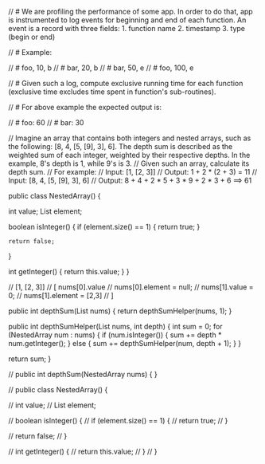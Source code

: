 // # We are profiling the performance of some app. In order to do that, app is instrumented to log events for beginning and end of each function. An event is a record with three fields: 1. function name 2. timestamp 3. type (begin or end)
 
// # Example:
 
// # foo, 10, b
// # bar, 20, b
// # bar, 50, e
// # foo, 100, e
 
// # Given such a log, compute exclusive running time for each function (exclusive time excludes time spent in function's sub-routines).
 
// # For above example the expected output is:
 
// # foo: 60
// # bar: 30



// Imagine an array that contains both integers and nested arrays, such as the following: [8, 4, [5, [9], 3], 6]. The depth sum is described as the weighted sum of each integer, weighted by their respective depths. In the example, 8's depth is 1, while 9's is 3.
// Given such an array, calculate its depth sum.
// For example:
// Input: [1, [2, 3]]
// Output: 1 + 2 * (2 + 3) = 11
// Input: [8, 4, [5, [9], 3], 6]
// Output: 8 + 4 + 2 * 5 + 3 * 9 + 2 * 3 + 6 ==> 61

public class NestedArray() {
  
  int value;
  List<NestedArray> element;
  
  boolean isInteger() {
    if (element.size() == 1) {
      return true;
    }
    
    return false;
  }
  
  int getInteger() {
    return this.value;
  }
}

// [1, [2, 3]]
// [ nums[0].value 
//   nums[0].element = null;
//  nums[1].value = 0;
//  nums[1].element = [2,3] 
//  ]


public int depthSum(List<NestedArray> nums) {
  return depthSumHelper(nums, 1);
}

public int depthSumHelper(List<NestedArray> nums, int depth) {
  int sum = 0;
  for (NestedArray num : nums) {
    if (num.isInteger()) {
      sum += depth * num.getInteger();
    } else {
      sum += depthSumHelper(num, depth + 1);
    }
  }
  
  return sum;
}

// public int depthSum(NestedArray nums) { }

// public class NestedArray() {
  
//   int value;
//   List<NestedArray> element;
  
//   boolean isInteger() {
//     if (element.size() == 1) {
//       return true;
//     }
    
//     return false;
//   }
  
//   int getInteger() {
//     return this.value;
//   }
// }